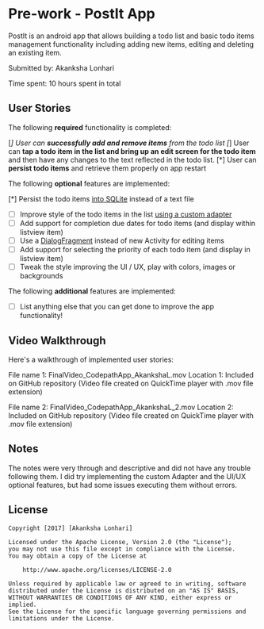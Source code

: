 # Pre-work - PostIt App

PostIt is an android app that allows building a todo list and basic todo items management functionality including adding new items, editing and deleting an existing item.

Submitted by: Akanksha Lonhari

Time spent: 10 hours spent in total

## User Stories

The following **required** functionality is completed:

[*] User can **successfully add and remove items** from the todo list
[*] User can **tap a todo item in the list and bring up an edit screen for the todo item** and then have any changes to the text reflected in the todo list.
[*] User can **persist todo items** and retrieve them properly on app restart

The following **optional** features are implemented:

[*] Persist the todo items [into SQLite](http://guides.codepath.com/android/Persisting-Data-to-the-Device#sqlite) instead of a text file
* [ ] Improve style of the todo items in the list [using a custom adapter](http://guides.codepath.com/android/Using-an-ArrayAdapter-with-ListView)
* [ ] Add support for completion due dates for todo items (and display within listview item)
* [ ] Use a [DialogFragment](http://guides.codepath.com/android/Using-DialogFragment) instead of new Activity for editing items
* [ ] Add support for selecting the priority of each todo item (and display in listview item)
* [ ] Tweak the style improving the UI / UX, play with colors, images or backgrounds

The following **additional** features are implemented:

* [ ] List anything else that you can get done to improve the app functionality!

## Video Walkthrough

Here's a walkthrough of implemented user stories:

File name 1: FinalVideo_CodepathApp_AkankshaL.mov
Location 1: Included on GitHub repository
(Video file created on QuickTime player with .mov file extension)

File name 2: FinalVideo_CodepathApp_AkankshaL_2.mov
Location 2: Included on GitHub repository
(Video file created on QuickTime player with .mov file extension)

## Notes

The notes were very through and descriptive and did not have any trouble following them.
I did try implementing the custom Adapter and the UI/UX optional features, but had some issues executing them without errors.

## License

    Copyright [2017] [Akanksha Lonhari]

    Licensed under the Apache License, Version 2.0 (the "License");
    you may not use this file except in compliance with the License.
    You may obtain a copy of the License at

        http://www.apache.org/licenses/LICENSE-2.0

    Unless required by applicable law or agreed to in writing, software
    distributed under the License is distributed on an "AS IS" BASIS,
    WITHOUT WARRANTIES OR CONDITIONS OF ANY KIND, either express or implied.
    See the License for the specific language governing permissions and
    limitations under the License.